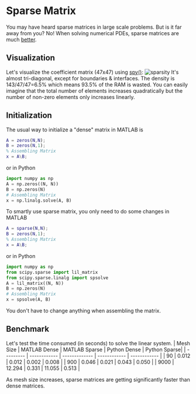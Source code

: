 # Sparse Matrix
You may have heard sparse matrices in large scale problems. But is it far away from you? No! When solving numerical PDEs, sparse matrices are much [better](https://www.mathworks.com/help/matlab/math/computational-advantages-of-sparse-matrices.html).

## Visualization
Let's visualize the coefficient matrix (47x47) using [spy()](https://www.mathworks.com/help/matlab/ref/spy.html):
![sparsity](https://user-images.githubusercontent.com/12702149/109365270-c7d7ce00-785e-11eb-8a3b-0eea5ae73d61.png)
It's almost tri-diagonal, except for boundaries & interfaces. The density is 143/47/47=6.5% which means 93.5% of the RAM is wasted. You can easily imagine that the total number of elements increases quadratically but the number of non-zero elements only increases linearly.

## Initialization
The usual way to initialize a "dense" matrix in MATLAB is
```MATLAB
A = zeros(N,N);
B = zeros(N,1);
% Assembling Matrix
x = A\B;
```
or in Python
```Python
import numpy as np
A = np.zeros((N, N))
B = np.zeros(N)
# Assembling Matrix
x = np.linalg.solve(A, B)
```
To smartly use sparse matrix, you only need to do some changes in MATLAB
```MATLAB
A = sparse(N,N);
B = zeros(N,1);
% Assembling Matrix
x = A\B;
```
or in Python
```Python
import numpy as np
from scipy.sparse import lil_matrix
from scipy.sparse.linalg import spsolve
A = lil_matrix((N, N))
B = np.zeros(N)
# Assembling Matrix
x = spsolve(A, B)
```
You don't have to change anything when assembling the matrix.

## Benchmark
Let's test the time consumed (in seconds) to solve the linear system.
| Mesh Size | MATLAB Dense | MATLAB Sparse | Python Dense | Python Sparse|
| --------- | ------------ | ------------- | ------------ | ------------ |
| 90 | 0.012 | 0.012 | 0.002 | 0.008 |
|	900 | 0.046 | 0.021 | 0.043 | 0.050 |
|	9000 | 12.294 | 0.331 | 11.055 | 0.513 |

As mesh size increases, sparse matrices are getting significantly faster than dense matrices.
